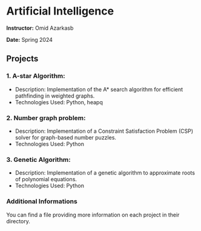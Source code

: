 # Artificial Intelligence
<b>Instructor:</b> Omid Azarkasb

<b>Date:</b> Spring 2024

## Projects
### 1. A-star Algorithm:
- Description: Implementation of the A* search algorithm for efficient pathfinding in weighted graphs.
- Technologies Used: Python, heapq
### 2. Number graph problem:
- Description: Implementation of a Constraint Satisfaction Problem (CSP) solver for graph-based number puzzles.
- Technologies Used: Python

### 3. Genetic Algorithm:
- Description: Implementation of a genetic algorithm to approximate roots of polynomial equations.
- Technologies Used: Python

### Additional Informations
You can find a file providing more information on each project in their directory.
